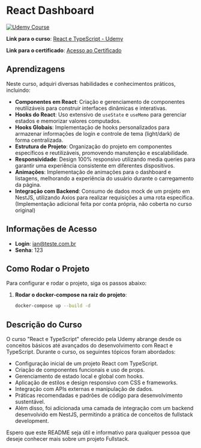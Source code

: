 # React Dashboard

[![Udemy Course](https://udemy-certificate.s3.amazonaws.com/image/UC-c6f5675c-a7af-43b0-99e2-40f3ad9b6027.jpg)](https://www.udemy.com/course/react-e-typescript)

**Link para o curso**: [React e TypeScript - Udemy](https://www.udemy.com/course/react-e-typescript)

**Link para o certificado**: [Acesso ao Certificado](https://www.udemy.com/certificate/UC-c6f5675c-a7af-43b0-99e2-40f3ad9b6027/)

## Aprendizagens

Neste curso, adquiri diversas habilidades e conhecimentos práticos, incluindo:

- **Componentes em React**: Criação e gerenciamento de componentes reutilizáveis para construir interfaces dinâmicas e interativas.
- **Hooks do React**: Uso extensivo de `useState` e `useMemo` para gerenciar estados e memorizar valores computados.
- **Hooks Globais**: Implementação de hooks personalizados para armazenar informações de login e controle de tema (light/dark) de forma centralizada.
- **Estrutura de Projeto**: Organização do projeto em componentes específicos e reutilizáveis, promovendo manutenção e escalabilidade.
- **Responsividade**: Design 100% responsivo utilizando media queries para garantir uma experiência consistente em diferentes dispositivos.
- **Animações**: Implementação de animações para o dashboard e listagens, melhorando a experiência do usuário durante o carregamento da página.
- **Integração com Backend**: Consumo de dados mock de um projeto em NestJS, utilizando Axios para realizar requisições a uma rota específica. (Implementação adicional feita por conta própria, não coberta no curso original)

## Informações de Acesso

- **Login**: ian@teste.com.br
- **Senha**: 123

## Como Rodar o Projeto

Para configurar e rodar o projeto, siga os passos abaixo:

1. **Rodar o docker-compose na raiz do projeto**:
   ```bash
   docker-compose up --build -d
## Descrição do Curso

O curso "React e TypeScript" oferecido pela Udemy abrange desde os conceitos básicos até avançados do desenvolvimento com React e TypeScript. Durante o curso, os seguintes tópicos foram abordados:

- Configuração inicial de um projeto React com TypeScript.
- Criação de componentes funcionais e uso de props.
- Gerenciamento de estado local e global com hooks.
- Aplicação de estilos e design responsivo com CSS e frameworks.
- Integração com APIs externas e manipulação de dados.
- Práticas recomendadas e padrões de código para desenvolvimento sustentável.
- Além disso, foi adicionada uma camada de integração com um backend desenvolvido em NestJS, permitindo a prática de conceitos de fullstack development.

Espero que este README seja útil e informativo para qualquer pessoa que deseje conhecer mais sobre um projeto Fullstack.
